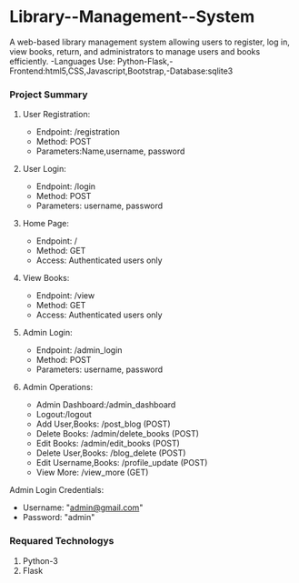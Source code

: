 # Library--Management--System
 A web-based library management system allowing users to register, log in, view books, return, and administrators to manage users and books efficiently.  -Languages Use: Python-Flask,-Frontend:html5,CSS,Javascript,Bootstrap,-Database:sqlite3

### Project Summary
1. User Registration:
   - Endpoint: /registration
   - Method: POST
   - Parameters:Name,username, password

2. User Login:
   - Endpoint: /login
   - Method: POST
   - Parameters: username, password

3. Home Page:
   - Endpoint: /
   - Method: GET
   - Access: Authenticated users only

4. View Books:
   - Endpoint: /view
   - Method: GET
   - Access: Authenticated users only



5. Admin Login:
   - Endpoint: /admin_login
   - Method: POST
   - Parameters: username, password

6. Admin Operations:
   - Admin Dashboard:/admin_dashboard
   - Logout:/logout
   - Add User,Books: /post_blog (POST)
   - Delete Books: /admin/delete_books (POST)
   - Edit Books: /admin/edit_books (POST)
   - Delete User,Books: /blog_delete (POST)
   - Edit Username,Books: /profile_update (POST)
   - View More: /view_more (GET)


Admin Login Credentials:
   - Username: "admin@gmail.com"
   - Password: "admin"

### Requared Technologys 
1. Python-3
2. Flask


